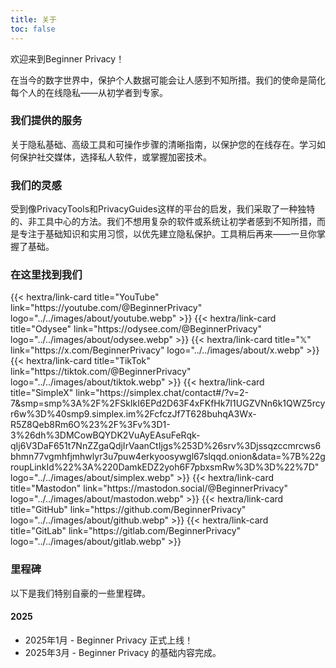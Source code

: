```yaml
---
title: 关于
toc: false
---
```

欢迎来到Beginner Privacy！ 

在当今的数字世界中，保护个人数据可能会让人感到不知所措。我们的使命是简化每个人的在线隐私——从初学者到专家。

### 我们提供的服务
关于隐私基础、高级工具和可操作步骤的清晰指南，以保护您的在线存在。学习如何保护社交媒体，选择私人软件，或掌握加密技术。

### 我们的灵感
受到像PrivacyTools和PrivacyGuides这样的平台的启发，我们采取了一种独特的、非工具中心的方法。我们不想用复杂的软件或系统让初学者感到不知所措，而是专注于基础知识和实用习惯，以优先建立隐私保护。工具稍后再来——一旦你掌握了基础。

### 在这里找到我们
<div class="recommendations">
  <div class="grid">
    {{< hextra/link-card title="YouTube" link="https://youtube.com/@BeginnerPrivacy" logo="../../images/about/youtube.webp" >}}
    {{< hextra/link-card title="Odysee" link="https://odysee.com/@BeginnerPrivacy" logo="../../images/about/odysee.webp" >}}
    {{< hextra/link-card title="𝕏" link="https://x.com/BeginnerPrivacy" logo="../../images/about/x.webp" >}}
    {{< hextra/link-card title="TikTok" link="https://tiktok.com/@BeginnerPrivacy" logo="../../images/about/tiktok.webp" >}}
    {{< hextra/link-card title="SimpleX" link="https://simplex.chat/contact#/?v=2-7&smp=smp%3A%2F%2FSkIkI6EPd2D63F4xFKfHk7I1UGZVNn6k1QWZ5rcyr6w%3D%40smp9.simplex.im%2FcfczJf7T628buhqA3Wx-R5Z8Qeb8Rm6O%23%2F%3Fv%3D1-3%26dh%3DMCowBQYDK2VuAyEAsuFeRqk-qIj6V3DaF651t7NnZZgaQdjIrVaanCtIjgs%253D%26srv%3Djssqzccmrcws6bhmn77vgmhfjmhwlyr3u7puw4erkyoosywgl67slqqd.onion&data=%7B%22groupLinkId%22%3A%220DamkEDZ2yoh6F7pbxsmRw%3D%3D%22%7D" logo="../../images/about/simplex.webp" >}}
    {{< hextra/link-card title="Mastodon" link="https://mastodon.social/@BeginnerPrivacy" logo="../../images/about/mastodon.webp" >}}
    {{< hextra/link-card title="GitHub" link="https://github.com/BeginnerPrivacy" logo="../../images/about/github.webp" >}}
    {{< hextra/link-card title="GitLab" link="https://gitlab.com/BeginnerPrivacy" logo="../../images/about/gitlab.webp" >}}
  </div>
</div>

### 里程碑
以下是我们特别自豪的一些里程碑。
#### 2025
- 2025年1月 - Beginner Privacy 正式上线！
- 2025年3月 - Beginner Privacy 的基础内容完成。